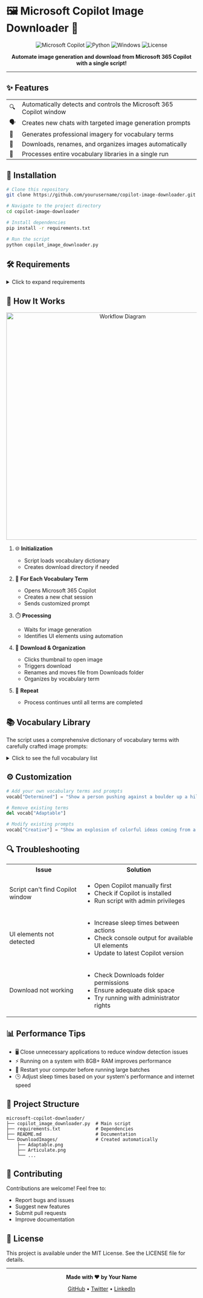 # 🖼️ Microsoft Copilot Image Downloader 🤖

<div align="center">

![Microsoft Copilot](https://img.shields.io/badge/Microsoft-Copilot-blue?style=for-the-badge&logo=microsoft&logoColor=white)
![Python](https://img.shields.io/badge/Python-3.6+-yellow?style=for-the-badge&logo=python&logoColor=white)
![Windows](https://img.shields.io/badge/Platform-Windows-0078D6?style=for-the-badge&logo=windows&logoColor=white)
![License](https://img.shields.io/badge/License-MIT-green?style=for-the-badge)

</div>

<p align="center">
  <b>Automate image generation and download from Microsoft 365 Copilot with a single script!</b>
</p>

---

## ✨ Features

<table>
  <tr>
    <td>🔍</td>
    <td>Automatically detects and controls the Microsoft 365 Copilot window</td>
  </tr>
  <tr>
    <td>🗣️</td>
    <td>Creates new chats with targeted image generation prompts</td>
  </tr>
  <tr>
    <td>🎨</td>
    <td>Generates professional imagery for vocabulary terms</td>
  </tr>
  <tr>
    <td>💾</td>
    <td>Downloads, renames, and organizes images automatically</td>
  </tr>
  <tr>
    <td>🔄</td>
    <td>Processes entire vocabulary libraries in a single run</td>
  </tr>
</table>

## 🚀 Installation

```bash
# Clone this repository
git clone https://github.com/yourusername/copilot-image-downloader.git

# Navigate to the project directory
cd copilot-image-downloader

# Install dependencies
pip install -r requirements.txt

# Run the script
python copilot_image_downloader.py
```

## 🛠️ Requirements

<details>
<summary>Click to expand requirements</summary>

- Windows operating system
- Microsoft 365 Copilot application
- Python 3.6+
- Internet connection
- Administrative privileges (recommended)
- Required Python packages:
  - pygetwindow
  - pyautogui
  - pywinauto
  - opencv-python
  - numpy
  - Pillow

</details>

## 🔄 How It Works

<div align="center">
  <img src="https://via.placeholder.com/800x400?text=Workflow+Diagram" alt="Workflow Diagram" width="600"/>
</div>

1. 🌐 **Initialization**
   - Script loads vocabulary dictionary
   - Creates download directory if needed

2. 🤖 **For Each Vocabulary Term**
   - Opens Microsoft 365 Copilot
   - Creates a new chat session
   - Sends customized prompt

3. ⏱️ **Processing**
   - Waits for image generation
   - Identifies UI elements using automation

4. 💾 **Download & Organization**
   - Clicks thumbnail to open image
   - Triggers download
   - Renames and moves file from Downloads folder
   - Organizes by vocabulary term

5. 🔁 **Repeat**
   - Process continues until all terms are completed

## 📚 Vocabulary Library

The script uses a comprehensive dictionary of vocabulary terms with carefully crafted image prompts:

<details>
<summary>Click to see the full vocabulary list</summary>

| Term | Image Prompt |
|------|--------------|
| **Adaptable** | A chameleon changing colors to blend with different environments |
| **Articulate** | Person speaking confidently to an audience with flowing words |
| **Collaborate** | Diverse team working together around a table |
| **Compassionate** | Person gently helping someone in need |
| **Creative** | Person with lightbulb surrounded by artistic tools |
| **Diligent** | Person working attentively on a task late into the night |
| **Efficient** | Well-organized factory with streamlined processes |
| **Eloquent** | Person giving a moving speech to a captivated audience |
| **Ethical** | Person making a difficult but honest decision |
| **Flexible** | Yoga practitioner in a challenging pose |
| **Genuine** | Person with warm smile and honest expression |
| **Gratitude** | Person expressing sincere thanks |
| **Innovative** | Bright lightbulb illuminating above a shiny cogwheel |
| **Integrity** | Person standing firmly on ethical principles |
| **Optimistic** | Person looking toward a bright, sunny future |
| **Persistent** | Person climbing a steep mountain despite obstacles |
| **Resourceful** | Person solving problems with limited materials |
| **Respectful** | Person listening attentively to someone else |
| **Responsible** | Person carefully tending to a garden |
| **Versatile** | Person juggling multiple tasks with ease |

</details>

## ⚙️ Customization

```python
# Add your own vocabulary terms and prompts
vocab["Determined"] = "Show a person pushing against a boulder up a hill, sweating but resolute. Their face shows unwavering focus and determination."

# Remove existing terms
del vocab["Adaptable"]

# Modify existing prompts
vocab["Creative"] = "Show an explosion of colorful ideas coming from a person's mind, with various artistic elements floating around them."
```

## 🔍 Troubleshooting

<table>
  <tr>
    <th>Issue</th>
    <th>Solution</th>
  </tr>
  <tr>
    <td>Script can't find Copilot window</td>
    <td>
      <ul>
        <li>Open Copilot manually first</li>
        <li>Check if Copilot is installed</li>
        <li>Run script with admin privileges</li>
      </ul>
    </td>
  </tr>
  <tr>
    <td>UI elements not detected</td>
    <td>
      <ul>
        <li>Increase sleep times between actions</li>
        <li>Check console output for available UI elements</li>
        <li>Update to latest Copilot version</li>
      </ul>
    </td>
  </tr>
  <tr>
    <td>Download not working</td>
    <td>
      <ul>
        <li>Check Downloads folder permissions</li>
        <li>Ensure adequate disk space</li>
        <li>Try running with administrator rights</li>
      </ul>
    </td>
  </tr>
</table>

## 📊 Performance Tips

- 🖥️ Close unnecessary applications to reduce window detection issues
- ⚡ Running on a system with 8GB+ RAM improves performance
- 🔄 Restart your computer before running large batches
- 🕒 Adjust sleep times based on your system's performance and internet speed

## 📂 Project Structure

```
microsoft-copilot-downloader/
├── copilot_image_downloader.py  # Main script
├── requirements.txt             # Dependencies
├── README.md                    # Documentation
└── DownloadImages/              # Created automatically
    ├── Adaptable.png
    ├── Articulate.png
    └── ...
```

## 🤝 Contributing

Contributions are welcome! Feel free to:

- Report bugs and issues
- Suggest new features
- Submit pull requests
- Improve documentation

## 📄 License

This project is available under the MIT License. See the LICENSE file for details.

---

<div align="center">
  <p>
    <b>Made with ❤️ by Your Name</b>
  </p>
  <p>
    <a href="https://github.com/yourusername">GitHub</a> •
    <a href="https://twitter.com/yourusername">Twitter</a> •
    <a href="https://linkedin.com/in/yourusername">LinkedIn</a>
  </p>
</div>
